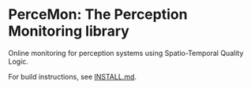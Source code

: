 # PerceMon: The Perception Monitoring library

Online monitoring for perception systems using Spatio-Temporal Quality Logic.

For build instructions, see [INSTALL.md](./INSTALL.md).



